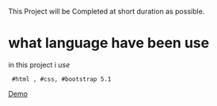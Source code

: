 This Project will be Completed at short duration as possible.
# what language have been use
in this project i *use*
```console
 #html , #css, #bootstrap 5.1
```


[Demo](https://davidsh00.github.io/amoozehyar/)
